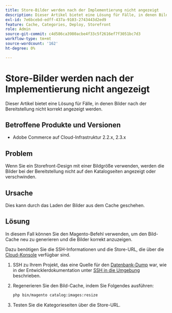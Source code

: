 ```yaml
---
title: Store-Bilder werden nach der Implementierung nicht angezeigt
description: Dieser Artikel bietet eine Lösung für Fälle, in denen Bilder nach der Bereitstellung nicht korrekt angezeigt werden.
exl-id: 7e6bcebd-edff-437a-9103-2743443d2ed9
feature: Cache, Categories, Deploy, Storefront
role: Admin
source-git-commit: c4d586ca3980acbe4f33c5f2616ef7f3051bc7d3
workflow-type: tm+mt
source-wordcount: '162'
ht-degree: 0%

---
```


# Store-Bilder werden nach der Implementierung nicht angezeigt

Dieser Artikel bietet eine Lösung für Fälle, in denen Bilder nach der Bereitstellung nicht korrekt angezeigt werden.

## Betroffene Produkte und Versionen

* Adobe Commerce auf Cloud-Infrastruktur 2.2.x, 2.3.x

## Problem

Wenn Sie ein Storefront-Design mit einer Bildgröße verwenden, werden die Bilder bei der Bereitstellung nicht auf den Katalogseiten angezeigt oder verschwinden.

## Ursache

Dies kann durch das Laden der Bilder aus dem Cache geschehen.

## Lösung

In diesem Fall können Sie den Magento-Befehl verwenden, um den Bild-Cache neu zu generieren und die Bilder korrekt anzuzeigen.

Dazu benötigen Sie die SSH-Informationen und die Store-URL, die über die [Cloud-Konsole](https://experienceleague.adobe.com/docs/commerce-cloud-service/user-guide/project/overview.html) verfügbar sind.

1. SSH zu Ihrem Projekt, das eine Quelle für den [Datenbank-Dump](/help/how-to/general/create-database-dump-on-cloud.md) war, wie in der Entwicklerdokumentation unter [SSH in die Umgebung](https://devdocs.magento.com/guides/v2.3/cloud/env/environments-ssh.html#ssh) beschrieben.
1. Regenerieren Sie den Bild-Cache, indem Sie Folgendes ausführen:

   ```bash
   php bin/magento catalog:images:resize
   ```

1. Testen Sie die Kategorieseiten über die Store-URL.
